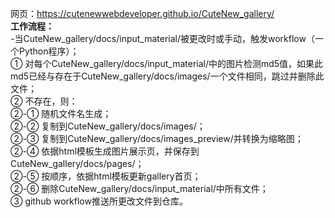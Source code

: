 网页：https://cutenewwebdeveloper.github.io/CuteNew_gallery/  
**工作流程：**  
-当CuteNew_gallery/docs/input_material/被更改时或手动，触发workflow（一个Python程序）；  
① 对每个CuteNew_gallery/docs/input_material/中的图片检测md5值，如果此md5已经与存在于CuteNew_gallery/docs/images/一个文件相同，跳过并删除此文件；  
② 不存在，则：  
②-① 随机文件名生成；  
②-② 复制到CuteNew_gallery/docs/images/；  
②-③ 复制到CuteNew_gallery/docs/images_preview/并转换为缩略图；  
②-④ 依据html模板生成图片展示页，并保存到CuteNew_gallery/docs/pages/；  
②-⑤ 按顺序，依据html模板更新gallery首页；  
②-⑥ 删除CuteNew_gallery/docs/input_material/中所有文件；  
③ github workflow推送所更改文件到仓库。  
